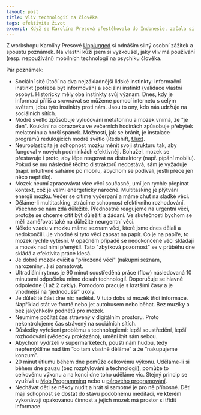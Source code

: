 ```yaml
---
layout: post
title: Vliv technologií na člověka
tags: efektivita život
excerpt: Když se Karolína Presová přestěhovala do Indonesie, začala si všímat, jaký vliv má nadužívání mobilních telefonů na psychiku obyvatel. Tento týden jsem absolvoval její skvělý tří hodinový workshop Unplugged.
---
```


Z workshopu Karolíny Presové [Unplugged](https://www.replug.me) si odnáším silný osobní zážitek a spoustu poznámek. Na vlastní kůži jsem si vyzkoušel, jaký vliv má používání (resp. nepoužívání) mobilních technologií na psychiku člověka.

Pár poznámek:

- Sociální sítě útočí na dva nejzákladnější lidské instinkty: informační instinkt (potřeba být informován) a sociální instinkt (validace vlastní osoby). Historicky měly oba instinkty svůj význam. Dnes, kdy je informací příliš a srovnávat se můžeme pomocí internetu s celým světem, jdou tyto instinkty proti nám. Jsou to ony, kdo nás udržuje na sociálních sítích.
- Modré světlo způsobuje vylučování metatoninu a mozek vnímá, že "je den". Koukání na obrazovku ve večerních hodinách způsobuje přebytek melatoninu a horší spánek. Možností, jak se bránit, je instalace programů redukujících modré světlo (Redshift, [f.lux](https://justgetflux.com/)).
- Neuroplasticita je schopnost mozku měnit svoji strukturu tak, aby fungoval v nových podmínkách efektivněji. Bohužel, mozek se přestavuje i proto, aby lépe reagovat na distraktory (např. pípání mobilu). Pokud se mu následně těchto distraktorů nedostává, sám je vyžaduje (např. intuitivně saháme po mobilu, abychom se podívali, jestli přece jen něco nepřišlo).
- Mozek neumí zpracovávat více věcí současně, umí jen rychle přepínat kontext, což je velmi energeticky náročné. Multitasking je plýtvání energií mozku. Večer se cítíme vyčerpaní a máme chuť na sladké věci.
- Děláme-li multitasking, ztrácíme schopnost efektivního rozhodování. Všechno se nám zdá důležité. Přednostně reagujeme na urgentní věci, protože se chceme cítit být důležití a žádaní. Ve skutečnosti bychom se měli zaměřovat také na důležité neurgentní věci.
- Někde vzadu v mozku máme seznam věcí, které jsme dnes dělali a nedokončili. Je vhodné si tyto věci zapsat na papír. Co je na papíře, to mozek rychle vytěsní. V opačném případě se nedokončené věci skládají a mozek nad nimi přemýšlí. Tato "zbytková pozornost" se v průběhu dne skládá a efektivita práce klesá.
- Je dobré mozek cvičit a "přirozené věci" (nákupní seznam, narozeniny...) si pamatovat.
- Ultradiální rytmus je 90 minut soustředěná práce (flow) následovaná 10 minutami odpočinku mimo dosah technologií. Doporučuje se hlavně odpoledne (1 až 2 cykly). Pomodoro pracuje s kratšími časy a je vhodnější na “jednodušší” úkoly.
- Je důležité část dne nic nedělat. V tuto dobu si mozek třídí informace. Například stát ve frontě nebo jet autobusem nebo běhat. Bez muziky a bez jakýchkoliv podnětů pro mozek.
- Neumíme počítat čas strávený v digitálním prostoru. Proto nekontrolujeme čas strávený na sociálních sítích.
- Důsledky vyřešení problému s technologiemi: lepší soustředění, lepší rozhodování (vědecky prokázáno), umění být sám sebou.
- Abychom vydrželi v supermarketech, pouští nám hudbu, tedy nepřemýšlíme nad tím “co tam vlastně děláme” a že “nakupujeme konzum”.
- 20 minut útlumu během dne pomůže celkovému výkonu. Uděláme-li si během dne pauzu (bez rozptylování a technologií), pomůže to celkovému výkonu a na konci dne toho uděláme víc. Stejný princip se využívá u [Mob Programming](/mob-programming-dejte-mu-sanci/) nebo u [párového programování](/parove-programovani/).
- Nechávat děti se někdy nudit a hrát si samotné je pro ně přínosné. Děti mají schopnost se dostat do stavu podobnému meditaci, ve kterém vykonávají opakovanou činnost a jejich mozek má prostor si třídit informace.
